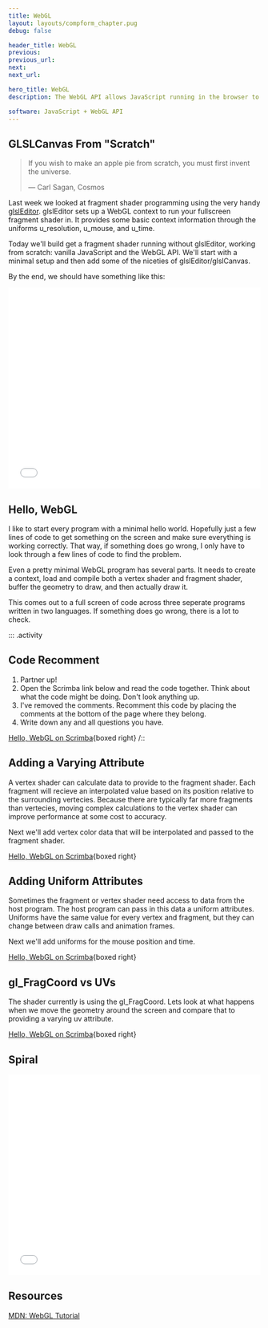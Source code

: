 ```yaml
---
title: WebGL
layout: layouts/compform_chapter.pug
debug: false

header_title: WebGL
previous: 
previous_url: 
next: 
next_url: 

hero_title: WebGL
description: The WebGL API allows JavaScript running in the browser to access  hardware graphics accleration. Today, we'll look at setting up a WebGL context for fullscreen fragment shader drawing.

software: JavaScript + WebGL API
---
```



## GLSLCanvas From "Scratch"

> If you wish to make an apple pie from scratch, you must first invent the universe.
> 
> ― Carl Sagan, Cosmos

Last week we looked at fragment shader programming using the very handy [glslEditor](https://github.com/patriciogonzalezvivo/glslEditor). glslEditor sets up a WebGL context to run your fullscreen fragment shader in. It provides some basic context information through the uniforms u_resolution, u_mouse, and u_time.

Today we'll build get a fragment shader running without glslEditor, working from scratch: vanilla JavaScript and the WebGL API. We'll start with a minimal setup and then add some of the niceties of glslEditor/glslCanvas.

By the end, we should have something like this:
<iframe style = "border: 0; width: 100%; height: 400px;"src = "./hello_web_gl/demo.html"></iframe>

## Hello, WebGL
I like to start every program with a minimal hello world. Hopefully just a few lines of code to get something on the screen and make sure everything is working correctly. That way, if something does go wrong, I only have to look through a few lines of code to find the problem. 

Even a pretty minimal WebGL program has several parts. It needs to create a context, load and compile both a vertex shader and fragment shader, buffer the geometry to draw, and then actually draw it.

This comes out to a full screen of code across three seperate programs written in two languages. If something does go wrong, there is a lot to check.



::: .activity

## Code Recomment

1. Partner up!
2. Open the Scrimba link below and read the code together. Think about what the code might be doing. Don't look anything up.
3. I've removed the comments. Recomment this code by placing the comments at the bottom of the page where they belong.
4. Write down any and all questions you have. 

[Hello, WebGL on Scrimba](https://scrimba.com/c/cypGrKAM){boxed right}
/::



## Adding a Varying Attribute

A vertex shader can calculate data to provide to the fragment shader. Each fragment will recieve an interpolated value based on its position relative to the surrounding vertecies. Because there are typically far more fragments than vertecies, moving complex calculations to the vertex shader can improve performance at some cost to accuracy.

Next we'll add vertex color data that will be interpolated and passed to the fragment shader. 

[Hello, WebGL on Scrimba](https://scrimba.com/c/cypGrKAM){boxed right}

## Adding Uniform Attributes

Sometimes the fragment or vertex shader need access to data from the host program. The host program can pass in this data a uniform attributes. Uniforms have the same value for every vertex and fragment, but they can change between draw calls and animation frames. 

Next we'll add uniforms for the mouse position and time.

[Hello, WebGL on Scrimba](https://scrimba.com/c/cypGrKAM){boxed right}

## gl_FragCoord vs UVs

The shader currently is using the gl_FragCoord. Lets look at what happens when we move the geometry around the screen and compare that to providing a varying uv attribute. 

[Hello, WebGL on Scrimba](https://scrimba.com/c/cypGrKAM){boxed right}




## Spiral
<iframe style = "border: 0; width: 100%; height: 400px;"src = "./hello_web_gl/spiral.html"></iframe>


## Resources

[MDN: WebGL Tutorial](https://developer.mozilla.org/en-US/docs/Web/API/WebGL_API/Tutorial/Getting_started_with_WebGL)